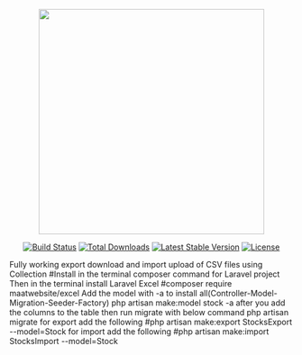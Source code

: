 <p align="center"><a href="https://laravel.com" target="_blank"><img src="https://raw.githubusercontent.com/laravel/art/master/logo-lockup/5%20SVG/2%20CMYK/1%20Full%20Color/laravel-logolockup-cmyk-red.svg" width="400"></a></p>

<p align="center">
<a href="https://travis-ci.org/laravel/framework"><img src="https://travis-ci.org/laravel/framework.svg" alt="Build Status"></a>
<a href="https://packagist.org/packages/laravel/framework"><img src="https://poser.pugx.org/laravel/framework/d/total.svg" alt="Total Downloads"></a>
<a href="https://packagist.org/packages/laravel/framework"><img src="https://poser.pugx.org/laravel/framework/v/stable.svg" alt="Latest Stable Version"></a>
<a href="https://packagist.org/packages/laravel/framework"><img src="https://poser.pugx.org/laravel/framework/license.svg" alt="License"></a>
</p>
Fully working export download and import upload of CSV files using Collection
#Install in the terminal composer command for Laravel project
Then in the terminal install Laravel Excel
#composer require maatwebsite/excel
Add the model with -a to install all(Controller-Model-Migration-Seeder-Factory)
php artisan make:model stock -a
after you add the columns to the table then run migrate with below command
php artisan migrate
for export add the following
#php artisan make:export StocksExport --model=Stock
for import add the following
#php artisan make:import StocksImport --model=Stock